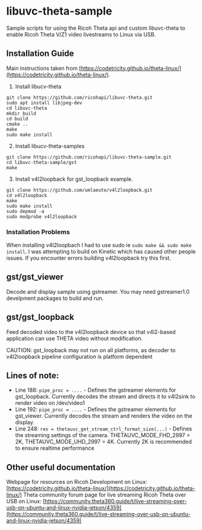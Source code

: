 # libuvc-theta-sample
Sample scripts for using the Ricoh Theta api and custom libuvc-theta to enable Ricoh Theta V/Z1 video livestreams to Linux via USB.

## Installation Guide
Main instructions taken from [https://codetricity.github.io/theta-linux/](https://codetricity.github.io/theta-linux/). 

1. Install libucv-theta
```
git clone https://github.com/ricohapi/libuvc-theta.git
sudo apt install libjpeg-dev
cd libuvc-theta
mkdir build
cd build
cmake ..
make
sudo make install
```

2. Install libucv-theta-samples
```
git clone https://github.com/ricohapi/libuvc-theta-sample.git
cd libuvc-theta-sample/gst
make
```

3. Install v4l2loopback for gst_loopback example.
```
git clone https://github.com/umlaeute/v4l2loopback.git
cd v4l2loopback
make
sudo make install
sudo depmod -a
sudo modprobe v4l2loopback
```

### Installation Problems
When installing v4l2loopbach I had to use sudo ie `sudo make && sudo make install`. I was attempting to build on Kinetic which has caused other people issues. If you encounter errors building v4l2loopback try this first.

## gst/gst_viewer
Decode and display sample using gstreamer. You may need gstreamer1.0 develpment packages to build and run.

## gst/gst_loopback
Feed decoded video to the v4l2loopback device so that v4l2-based application can use THETA video without modification.

CAUTION: gst_loopback may not run on all platforms, as decoder to v4l2loopback pipeline configuration is platform dependent

## Lines of note:
* Line 188: `pipe_proc = ....` - Defines the gstreamer elements for gst_loopback. Currently decodes the stream and directs it to v4l2sink to render video on /dev/video1
* Line 192: `pipe_proc = ....` - Defines the gstreamer elements for gst_viewer. Currently decodes the stream and renders the video on the display.
* Line 248: `res = thetauvc_get_stream_ctrl_format_size(...)` 	- Defines the streaming settings of the camera. THETAUVC_MODE_FHD_2997 = 2K, THETAUVC_MODE_UHD_2997 = 4K. Currently 2K is recommended to ensure realtime performance

## Other useful documentation
Webpage for resources on Ricoh Development on Linux: [https://codetricity.github.io/theta-linux/](https://codetricity.github.io/theta-linux/)
Theta community forum page for live streaming Ricoh Theta over USB on Linux: [https://community.theta360.guide/t/live-streaming-over-usb-on-ubuntu-and-linux-nvidia-jetson/4359](https://community.theta360.guide/t/live-streaming-over-usb-on-ubuntu-and-linux-nvidia-jetson/4359)



